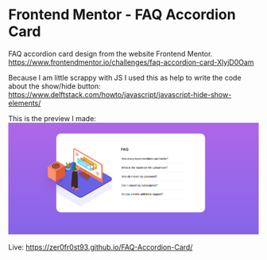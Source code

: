 # Frontend Mentor - FAQ Accordion Card

FAQ accordion card design from the website Frontend Mentor.
https://www.frontendmentor.io/challenges/faq-accordion-card-XlyjD0Oam

Because I am little scrappy with JS I used this as help to write the code about the show/hide button: https://www.delftstack.com/howto/javascript/javascript-hide-show-elements/

This is the preview I made:
![](FinishedPreview.png)

Live: https://zer0fr0st93.github.io/FAQ-Accordion-Card/
